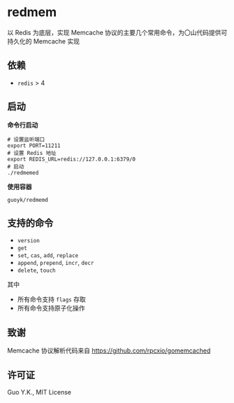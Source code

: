 # redmem

以 Redis 为底层，实现 Memcache 协议的主要几个常用命令，为〇山代码提供可持久化的 Memcache 实现

## 依赖

* `redis` > 4

## 启动

**命令行启动**

```shell
# 设置监听端口
export PORT=11211
# 设置 Redis 地址
export REDIS_URL=redis://127.0.0.1:6379/0
# 启动
./redmemed
```

**使用容器**

`guoyk/redmemd`

## 支持的命令

* `version`
* `get`
* `set`, `cas`, `add`, `replace`
* `append`, `prepend`, `incr`, `decr`
* `delete`, `touch`

其中

* 所有命令支持 `flags` 存取
* 所有命令支持原子化操作

## 致谢

Memcache 协议解析代码来自 https://github.com/rpcxio/gomemcached

## 许可证

Guo Y.K., MIT License
